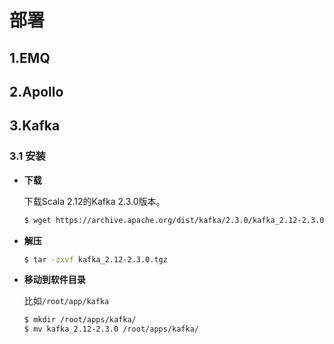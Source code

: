 # 部署
## 1.EMQ

## 2.Apollo

## 3.Kafka

### 3.1 安装

* **下载**

  下载Scala 2.12的Kafka 2.3.0版本。

  ```bash
  $ wget https://archive.apache.org/dist/kafka/2.3.0/kafka_2.12-2.3.0.tgz
  ```

* **解压**

  ```bash
  $ tar -zxvf kafka_2.12-2.3.0.tgz
  ```

* **移动到软件目录**

  比如`/root/app/kafka`

  ```bash
  $ mkdir /root/apps/kafka/
  $ mv kafka_2.12-2.3.0 /root/apps/kafka/
  ```

  